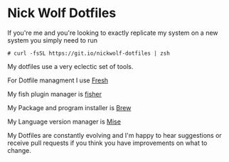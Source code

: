 # Nick Wolf Dotfiles

If you're me and you're looking to exactly replicate my system on a new system
you simply need to run

```
# curl -fsSL https://git.io/nickwolf-dotfiles | zsh
```

My dotfiles use a very eclectic set of tools.

For Dotfile managment I use [Fresh](https://github.com/freshshell/fresh)

My fish plugin manager is [fisher](https://github.com/jorgebucaran/fisher)

My Package and program installer is [Brew](https://brew.sh/)

My Language version manager is [Mise](https://github.com/jdx/mise)

My Dotfiles are constantly evolving and I'm happy to hear suggestions or
receive pull requests if you think you have improvements on what to change.
